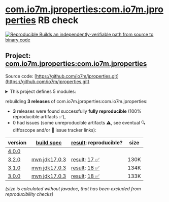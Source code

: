 [com.io7m.jproperties:com.io7m.jproperties](https://central.sonatype.com/artifact/com.io7m.jproperties/com.io7m.jproperties/versions) RB check
=======

[![Reproducible Builds](https://reproducible-builds.org/images/logos/rb.svg) an independently-verifiable path from source to binary code](https://reproducible-builds.org/)

## Project: [com.io7m.jproperties:com.io7m.jproperties](https://central.sonatype.com/artifact/com.io7m.jproperties/com.io7m.jproperties/versions)

Source code: [https://github.com/io7m/jproperties.git](https://github.com/io7m/jproperties.git)

<details><summary>This project defines 5 modules:</summary>

* [com.io7m.jproperties:com.io7m.jproperties](https://central.sonatype.com/artifact/com.io7m.jproperties/com.io7m.jproperties/3.2.0)
* [com.io7m.jproperties:com.io7m.jproperties.core](https://central.sonatype.com/artifact/com.io7m.jproperties/com.io7m.jproperties.core/3.2.0)
* [com.io7m.jproperties:com.io7m.jproperties.documentation](https://central.sonatype.com/artifact/com.io7m.jproperties/com.io7m.jproperties.documentation/3.2.0)
* [com.io7m.jproperties:com.io7m.jproperties.monad](https://central.sonatype.com/artifact/com.io7m.jproperties/com.io7m.jproperties.monad/3.2.0)
* [com.io7m.jproperties:com.io7m.jproperties.tests](https://central.sonatype.com/artifact/com.io7m.jproperties/com.io7m.jproperties.tests/3.2.0)
</details>

rebuilding **3 releases** of com.io7m.jproperties:com.io7m.jproperties:
- **3** releases were found successfully **fully reproducible** (100% reproducible artifacts :white_check_mark:),
- 0 had issues (some unreproducible artifacts :warning:, see eventual :mag: diffoscope and/or :memo: issue tracker links):

| version | [build spec](/BUILDSPEC.md) | [result](https://reproducible-builds.org/docs/jvm/): reproducible? | size |
| -- | --------- | ------ | -- |
| [4.0.0](https://central.sonatype.com/artifact/com.io7m.jproperties/com.io7m.jproperties/4.0.0/pom) | | | |
| [3.2.0](https://central.sonatype.com/artifact/com.io7m.jproperties/com.io7m.jproperties/3.2.0/pom) | [mvn jdk17.0.3](com.io7m.jproperties-3.2.0.buildspec) | [result](com.io7m.jproperties-3.2.0.buildinfo): [17 :white_check_mark: ](com.io7m.jproperties-3.2.0.buildcompare) | 130K |
| [3.1.0](https://central.sonatype.com/artifact/com.io7m.jproperties/com.io7m.jproperties/3.1.0/pom) | [mvn jdk17.0.3](com.io7m.jproperties-3.1.0.buildspec) | [result](com.io7m.jproperties-3.1.0.buildinfo): [18 :white_check_mark: ](com.io7m.jproperties-3.1.0.buildcompare) | 134K |
| [3.0.0](https://central.sonatype.com/artifact/com.io7m.jproperties/com.io7m.jproperties/3.0.0/pom) | [mvn jdk17.0.3](com.io7m.jproperties-3.0.0.buildspec) | [result](com.io7m.jproperties-3.0.0.buildinfo): [18 :white_check_mark: ](com.io7m.jproperties-3.0.0.buildcompare) | 133K |

<i>(size is calculated without javadoc, that has been excluded from reproducibility checks)</i>
